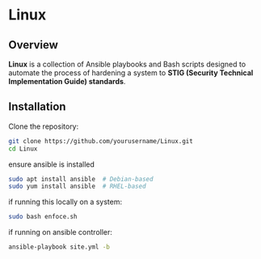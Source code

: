 # Linux
## Overview
**Linux** is a collection of Ansible playbooks and Bash scripts designed to automate the process of hardening a system to **STIG (Security Technical Implementation Guide) standards**.

## Installation
Clone the repository:
```bash
git clone https://github.com/yourusername/Linux.git
cd Linux
```
ensure ansible is installed
```bash
sudo apt install ansible  # Debian-based
sudo yum install ansible  # RHEL-based
```
if running this locally on a system:
```bash
sudo bash enfoce.sh
```
if running on ansible controller:
```bash
ansible-playbook site.yml -b
```

